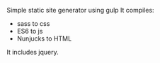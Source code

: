 Simple static site generator using gulp
It compiles:
- sass to css
- ES6 to js
- Nunjucks to HTML

It includes jquery.

